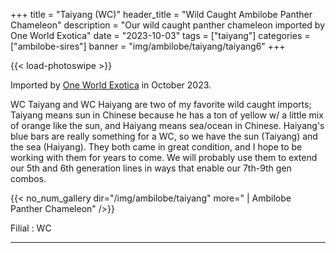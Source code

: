 +++
title = "Taiyang (WC)"
header_title = "Wild Caught Ambilobe Panther Chameleon"
description = "Our wild caught panther chameleon imported by One World Exotica"
date = "2023-10-03"
tags = ["taiyang"]
categories = ["ambilobe-sires"]
banner = "img/ambilobe/taiyang/taiyang6"
+++

{{< load-photoswipe >}}

Imported by [One World Exotica](https://www.instagram.com/oneworldexotica/) in October 2023.

WC Taiyang and WC Haiyang are two of my favorite wild caught imports; Taiyang means sun in Chinese because he has a ton of yellow w/ a little mix of orange like the sun, and Haiyang means sea/ocean in Chinese. Haiyang's blue bars are really something for a WC, so we have the sun (Taiyang) and the sea (Haiyang). They both came in great condition, and I hope to be working with them for years to come. We will probably use them to extend our 5th and 6th generation lines in ways that enable our 7th-9th gen combos.

{{< no_num_gallery dir="/img/ambilobe/taiyang" more=" | Ambilobe Panther Chameleon" />}}

Filial
: WC

---